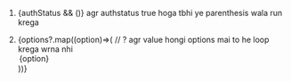 

1)  {authStatus && ()} agr authstatus true hoga tbhi ye parenthesis wala run krega

2)  {options?.map((option)=>(    // ? agr value hongi options mai to he loop krega wrna nhi 
                    <option key={option} value={option}>
                        {option}
                    </option>
                ))}